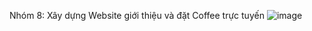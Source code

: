 Nhóm 8: Xây dựng Website giới thiệu và đặt Coffee trực tuyến
![image](https://github.com/KhuongDuy25/WebPHP-Nhom8/assets/96757580/1fc265e1-69aa-400b-9a90-0a10f2934db9)
